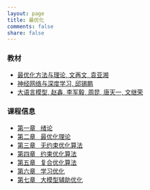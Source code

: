 ```yaml
---
layout: page
title: 最优化
comments: false
share: false
---
```




### 教材
* <a href="http://faculty.bicmr.pku.edu.cn/~wenzw/optbook.html" class="textlink" target="_blank"> 最优化方法与理论, 文再文, 袁亚湘 </a><br>
* <a href="https://nndl.github.io/" class="textlink" target="_blank"> 神经网络与深度学习, 邱锡鹏 </a><br>
* <a href="https://llmbook-zh.github.io/" class="textlink" target="_blank">  大语言模型, 赵鑫, 李军毅, 周昆, 唐天一, 文继荣 </a><br>



### 课程信息 
* <a href="../chinese/OPT/绪论.pdf" class="textlink" target="_blank">  第一章 &nbsp;  绪论<br>
* <a href="../chinese/OPT/最优化理论.pdf" class="textlink" target="_blank">  第二章 &nbsp;  最优化理论<br>
* <a href="../chinese/OPT/无约束优化算法.pdf" class="textlink" target="_blank">  第三章 &nbsp;  无约束优化算法<br>
* <a href="../chinese/OPT/约束优化算法.pdf" class="textlink" target="_blank">  第四章 &nbsp;  约束优化算法<br>
* <a href="../chinese/OPT/复合优化算法.pdf" class="textlink" target="_blank">  第五章 &nbsp;  复合优化算法<br>
* <a href="../chinese/OPT/学习优化.pdf" class="textlink" target="_blank">  第六章 &nbsp;  学习优化<br>
* <a href="../chinese/OPT/大模型辅助优化.pdf" class="textlink" target="_blank">  第七章 &nbsp;  大模型辅助优化<br>


